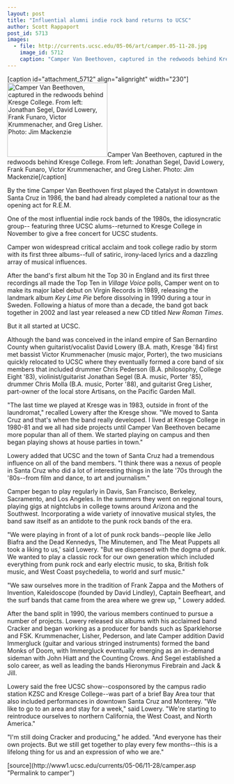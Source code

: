 ```yaml
---
layout: post
title: "Influential alumni indie rock band returns to UCSC"
author: Scott Rappaport
post_id: 5713
images:
  - file: http://currents.ucsc.edu/05-06/art/camper.05-11-28.jpg
    image_id: 5712
    caption: "Camper Van Beethoven, captured in the redwoods behind Kresge College. From left:  Jonathan Segel, David Lowery, Frank Funaro, Victor Krummenacher, and Greg Lisher. Photo: Jim Mackenzie"
---
```


[caption id="attachment_5712" align="alignright" width="230"]<a href="http://localhost/mysite/wp-content/uploads/2005/11/camper.05-11-28.jpg"><img class="size-full wp-image-5712" src="http://localhost/mysite/wp-content/uploads/2005/11/camper.05-11-28.jpg" alt="Camper Van Beethoven, captured in the redwoods behind Kresge College. From left:  Jonathan Segel, David Lowery, Frank Funaro, Victor Krummenacher, and Greg Lisher. Photo: Jim Mackenzie" width="230" height="170" /></a>Camper Van Beethoven, captured in the redwoods behind Kresge College. From left:  Jonathan Segel, David Lowery, Frank Funaro, Victor Krummenacher, and Greg Lisher. Photo: Jim Mackenzie[/caption]
<a name="content" id="content"></a>
<p>
  By the time Camper Van Beethoven first played the Catalyst in downtown Santa Cruz in 1986, the band had already completed a national tour as the opening act for R.E.M.
</p>
<p>
  One of the most influential indie rock bands of the 1980s, the idiosyncratic group-- featuring three UCSC alums--returned to Kresge College in November to give a free concert for UCSC students.
</p>
<p>
  Camper won widespread critical acclaim and took college radio by storm with its first three albums--full of satiric, irony-laced lyrics and a dazzling array of musical influences.
</p>
<p>
  After the band's first album hit the Top 30 in England and its first three recordings all made the Top Ten in <i>Village Voice</i> polls, Camper went on to make its major label debut on Virgin Records in 1989, releasing the landmark album <i>Key Lime Pie</i> before dissolving in 1990 during a tour in Sweden. Following a hiatus of more than a decade, the band got back together in 2002 and last year released a new CD titled <i>New Roman Times</i>.
</p>
<p>
  But it all started at UCSC.
</p>
<p>
  Although the band was conceived in the inland empire of San Bernardino County when guitarist/vocalist David Lowery (B.A. math, Kresge '84) first met bassist Victor Krummenacher (music major, Porter), the two musicians quickly relocated to UCSC where they eventually formed a core band of six members that included drummer Chris Pederson (B.A. philosophy, College Eight '83), violinist/guitarist Jonathan Segel (B.A. music, Porter '85), drummer Chris Molla (B.A. music, Porter '88), and guitarist Greg Lisher, part-owner of the local store Artisans, on the Pacific Garden Mall.
</p>
<p>
  "The last time we played at Kresge was in 1983, outside in front of the laundromat," recalled Lowery after the Kresge show. "We moved to Santa Cruz and that's when the band really developed. I lived at Kresge College in 1980-81 and we all had side projects until Camper Van Beethoven became more popular than all of them. We started playing on campus and then began playing shows at house parties in town."
</p>
<p>
  Lowery added that UCSC and the town of Santa Cruz had a tremendous influence on all of the band members. "I think there was a nexus of people in Santa Cruz who did a lot of interesting things in the late '70s through the '80s--from film and dance, to art and journalism."
</p>
<p>
  Camper began to play regularly in Davis, San Francisco, Berkeley, Sacramento, and Los Angeles. In the summers they went on regional tours, playing gigs at nightclubs in college towns around Arizona and the Southwest. Incorporating a wide variety of innovative musical styles, the band saw itself as an antidote to the punk rock bands of the era.
</p>
<p>
  "We were playing in front of a lot of punk rock bands--people like Jello Biafra and the Dead Kennedys, The Minutemen, and The Meat Puppets all took a liking to us,' said Lowery. "But we dispensed with the dogma of punk. We wanted to play a classic rock for our own generation which included everything from punk rock and early electric music, to ska, British folk music, and West Coast psychedelia, to world and surf music."
</p>
<p>
  "We saw ourselves more in the tradition of Frank Zappa and the Mothers of Invention, Kaleidoscope (founded by David Lindley), Captain Beefheart, and the surf bands that came from the area where we grew up, " Lowery added.
</p>
<p>
  After the band split in 1990, the various members continued to pursue a number of projects. Lowery released six albums with his acclaimed band Cracker and began working as a producer for bands such as Sparklehorse and FSK. Krummenacher, Lisher, Pederson, and late Camper addition David Immergluck (guitar and various stringed instruments) formed the band Monks of Doom, with Immergluck eventually emerging as an in-demand sideman with John Hiatt and the Counting Crows. And Segel established a solo career, as well as leading the bands Hieronymus Firebrain and Jack &amp; Jill.
</p>
<p>
  Lowery said the free UCSC show--cosponsored by the campus radio station KZSC and Kresge College--was part of a brief Bay Area tour that also included performances in downtown Santa Cruz and Monterey. "We like to go to an area and stay for a week," said Lowery. "We're starting to reintroduce ourselves to northern California, the West Coast, and North America."
</p>
<p>
  "I'm still doing Cracker and producing," he added. "And everyone has their own projects. But we still get together to play every few months--this is a lifelong thing for us and an expression of who we are."
</p>
<form>
  <input name="t1" size="-1" type="hidden">
</form>




</p>
[source](http://www1.ucsc.edu/currents/05-06/11-28/camper.asp "Permalink to camper")
